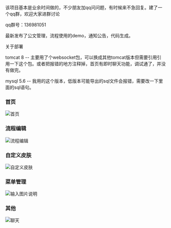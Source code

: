 该项目基本是业余时间做的，不少朋友加qq问问题，有时候来不急回复。建了一个qq群，欢迎大家进群讨论

qq群号：136981051

最新发布了公文管理，流程使用的demo，通知公告，代码生成。


关于部署

tomcat 8 -- 主要用了个websocket包，可以换成其他tomcat版本但需要引用引用一下这个包。或者把报错的地方注释掉，首页有即时聊天功能，调试通了，并没有做完。

mysql 5.6 -- 我用的这个版本，低版本可能导出的sql文件会报错，需要改一下里面的sql语句。


### 首页
![首页](https://gitee.com/uploads/images/2018/0306/115437_7f09736d_868436.jpeg "094328_G1Md_2412577.jpg")

### 流程编辑
![流程编辑](https://gitee.com/uploads/images/2018/0306/115507_0df44ade_868436.jpeg "221449_uWt7_2412577.jpg")

### 自定义皮肤
![自定义皮肤](https://gitee.com/uploads/images/2018/0306/115621_03db99e1_868436.jpeg "220838_wECV_2412577.jpg")

### 菜单管理
![输入图片说明](https://gitee.com/uploads/images/2018/0306/115709_9f01f949_868436.jpeg "221216_DLhi_2412577.jpg")

### 其他
![聊天](https://gitee.com/uploads/images/2018/0306/115728_468f035b_868436.jpeg "220551_1Us2_2412577.jpg")